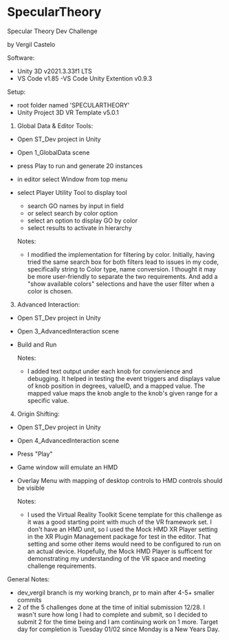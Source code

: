 # SpecularTheory
Specular Theory Dev Challenge

by Vergil Castelo

Software:
 - Unity 3D v2021.3.33f1 LTS
 - VS Code v1.85
     -VS Code Unity Extention v0.9.3

Setup:
 - root folder named 'SPECULARTHEORY'
 - Unity Project 3D VR Template v5.0.1

 1. Global Data & Editor Tools:
 - Open ST_Dev project in Unity
 - Open 1_GlobalData scene 
 - press Play to run and generate 20 instances
 - in editor select Window from top menu
 - select Player Utility Tool to display tool
    - search GO names by input in field
    - or select search by color option
    - select an option to display GO by color
    - select results to activate in hierarchy

    Notes: 
    - I modified the implementation for filtering by color. Initially, having tried the same search box
    for both filters lead to issues in my code, specifically string to Color type, name conversion. I thought 
    it may be more user-friendly to separate the two requirements. And add a "show available colors" selections 
    and have the user filter when a color is chosen.
       

 3. Advanced Interaction:
 - Open ST_Dev project in Unity
 - Open 3_AdvancedInteraction scene
 - Build and Run

    Notes: 
    - I added text output under each knob for convienience and debugging. It helped in testing the event 
    triggers and displays value of knob position in degrees, valueID, and a mapped value.  The mapped value 
    maps the knob angle to the knob's given range for a specific value.


 4. Origin Shifting:
 - Open ST_Dev project in Unity
 - Open 4_AdvancedInteraction scene
 - Press "Play"
 - Game window will emulate an HMD
 - Overlay Menu with mapping of desktop controls to HMD controls should be visible 

    Notes:
    - I used the Virtual Reality Toolkit Scene template for this challenge as it was a good starting point with much of
    the VR framework set. I don't have an HMD unit, so I used the Mock HMD XR Player setting in the XR Plugin Management package
    for test in the editor. That setting and some other items would need to be configured to run on an actual device. Hopefully, 
    the Mock HMD Player is sufficent for demonstrating my understanding of the VR space and meeting challenge requirements.  



General Notes:
 - dev_vergil branch is my working branch, pr to main after 4-5+ smaller commits 
 - 2 of the 5 challenges done at the time of initial submission 12/28.  I wasn't sure how long I had to complete and 
 submit, so I decided to submit 2 for the time being and I am continuing work on 1 more. Target day for completion is 
 Tuesday 01/02 since Monday is a New Years Day. 